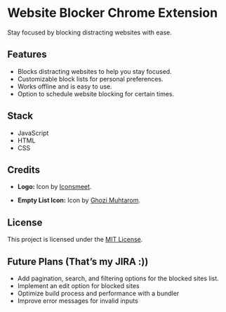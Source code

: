 # Website Blocker Chrome Extension

Stay focused by blocking distracting websites with ease.

## Features

- Blocks distracting websites to help you stay focused.
- Customizable block lists for personal preferences.
- Works offline and is easy to use.
- Option to schedule website blocking for certain times.

## Stack

- JavaScript
- HTML
- CSS

## Credits

- **Logo:** Icon by [Iconsmeet](https://www.freepik.com/icon/web-lock_18495899#fromView=search&page=6&position=22&uuid=759a42bf-e5b1-44cf-acc9-d8ecd9995534).

- **Empty List Icon:** Icon by [Ghozi Muhtarom](https://www.flaticon.com/free-icons/no-data).

## License

This project is licensed under the [MIT License](https://mit-license.org/).

## Future Plans (That’s my JIRA :))

- Add pagination, search, and filtering options for the blocked sites list.
- Implement an edit option for blocked sites
- Optimize build process and performance with a bundler
- Improve error messages for invalid inputs
